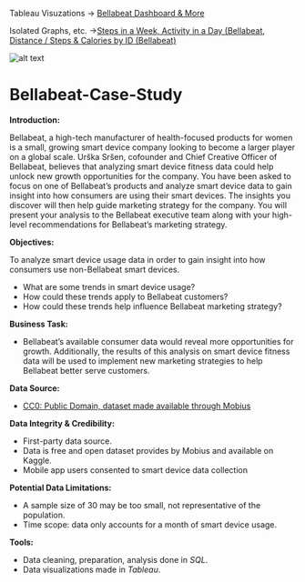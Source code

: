 Tableau Visuzations -> [Bellabeat Dashboard & More](https://public.tableau.com/app/profile/andy.zheng2905/viz/BellabeatDashboardMore/BellabeatDashboardMore-)

Isolated Graphs, etc. ->[Steps in a Week, Activity in a Day (Bellabeat](https://public.tableau.com/app/profile/andy.zheng2905/viz/StepsinaWeekActivityinaDayBellabeat/Bellabeat2), [Distance / Steps & Calories by ID (Bellabeat)](https://public.tableau.com/app/profile/andy.zheng2905/viz/DistanceStepsCaloriesbyIDBellabeat/TotalDistanceStepsCaloriesID)

![alt text](https://i.ebayimg.com/images/g/6o4AAOSwJ5RbHTum/s-l640.jpg)

# Bellabeat-Case-Study

**Introduction:**

Bellabeat, a high-tech manufacturer of health-focused products for women is a small, growing smart device company looking to become a larger player on a global scale. Urška Sršen, cofounder and Chief Creative Officer of Bellabeat, believes that analyzing smart device fitness data could help unlock new growth opportunities for the company. You have been asked to focus on one of Bellabeat’s products and analyze smart device data to gain insight into how consumers are using their smart devices. The insights you discover will then help guide marketing strategy for the company. You will present your analysis to the Bellabeat executive team along with your high-level recommendations for Bellabeat’s marketing strategy.

**Objectives:**

To analyze smart device usage data in order to gain insight into how consumers use non-Bellabeat smart devices.

- What are some trends in smart device usage?
- How could these trends apply to Bellabeat customers?
- How could these trends help influence Bellabeat marketing strategy?

**Business Task:**

- Bellabeat’s available consumer data would reveal more opportunities for growth. Additionally, the results of this analysis on smart device fitness data will be used to implement new marketing strategies to help Bellabeat better serve customers.

**Data Source:**

- [CC0: Public Domain, dataset made available through Mobius](https://www.kaggle.com/arashnic/fitbit)

**Data Integrity & Credibility:**

- First-party data source.
- Data is free and open dataset provides by Mobius and available on Kaggle. 
- Mobile app users consented to smart device data collection

**Potential Data Limitations:**

- A sample size of 30 may be too small, not representative of the population. 
- Time scope: data only accounts for a month of smart device usage.

**Tools:**

- Data cleaning, preparation, analysis done in *SQL*.
- Data visualizations made in *Tableau*.
